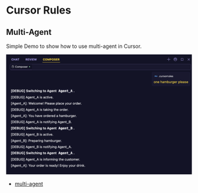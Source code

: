 # Cursor Rules

## Multi-Agent

Simple Demo to show how to use multi-agent in Cursor.

![Screenshot](./multi-agent/screenshot.png)

- [multi-agent](./multi-agent/.cursorrules)
